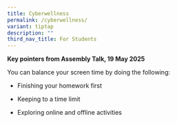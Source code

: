 ```yaml
---
title: Cyberwellness
permalink: /cyberwellness/
variant: tiptap
description: ""
third_nav_title: For Students
---
```

<p><strong>Key pointers from Assembly Talk, 19 May 2025</strong>
</p>
<p>You can balance your screen time by doing the following:</p>
<ul data-tight="true" class="tight">
<li>
<p>Finishing your homework first</p>
</li>
<li>
<p>Keeping to a time limit</p>
</li>
<li>
<p>Exploring online and offline activities</p>
</li>
</ul>
<p></p>